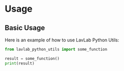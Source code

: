 # Usage

## Basic Usage

Here is an example of how to use LavLab Python Utils:

```python
from lavlab_python_utils import some_function

result = some_function()
print(result)
```